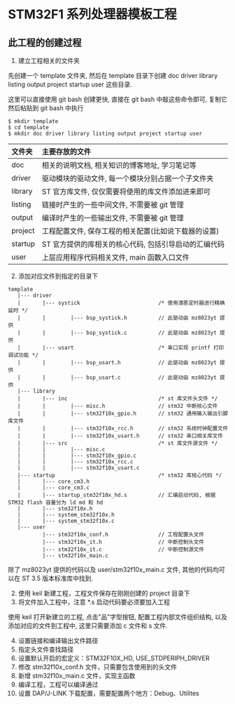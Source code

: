 # STM32F1 系列处理器模板工程

## 此工程的创建过程

1. 建立工程相关的文件夹

先创建一个 template 文件夹, 然后在 template 目录下创建 doc driver library listing output project startup user 这些目录.

这里可以直接使用 git bash 创建更快, 直接在 git bash 中敲这些命令即可, 复制它然后粘贴到 git bash 中执行

```
$ mkdir template
$ cd template
$ mkdir doc driver library listing output project startup user
```

|  文件夹  | 主要存放的文件                                         |
| :------- | :----------------------------------------------------- |
| doc      | 相关的说明文档, 相关知识的博客地址, 学习笔记等         |
| driver   | 驱动模块的驱动文件, 每一个模块分别占据一个子文件夹     |
| library  | ST 官方库文件, 仅仅需要将使用的库文件添加进来即可      |
| listing  | 链接时产生的一些中间文件, 不需要被 git 管理            |
| output   | 编译时产生的一些输出文件, 不需要被 git 管理            |
| project  | 工程配置文件, 保存工程的相关配置(比如说下载器的设置)   |
| startup  | ST 官方提供的库相关的核心代码, 包括引导启动的汇编代码  |
| user     | 上层应用程序代码相关文件, main 函数入口文件            |

2. 添加对应文件到指定的目录下

```
template
   |--- driver
   |       |--- systick                         /* 使用滴答定时器进行精确延时 */
   |       |        |--- bsp_systick.h          // 此驱动由 mz8023yt 提供
   |       |        |--- bsp_systick.c          // 此驱动由 mz8023yt 提供
   |       |--- usart                           /* 串口实现 printf 打印调试功能 */
   |       |        |--- bsp_usart.h            // 此驱动由 mz8023yt 提供
   |       |        |--- bsp_usart.c            // 此驱动由 mz8023yt 提供
   |--- library
   |       |--- inc                             /* st 库文件头文件 */
   |       |        |--- misc.h                 // stm32 中断核心文件
   |       |        |--- stm32f10x_gpio.h       // stm32 通用输入输出引脚库文件
   |       |        |--- stm32f10x_rcc.h        // stm32 系统时钟配置文件
   |       |        |--- stm32f10x_usart.h      // stm32 串口相关库文件
   |       |--- src                             /* st 库文件源文件 */
   |       |        |--- misc.c
   |       |        |--- stm32f10x_gpio.c
   |       |        |--- stm32f10x_rcc.c
   |       |        |--- stm32f10x_usart.c
   |--- startup                                 /* stm32 库核心代码 */
   |       |--- core_cm3.h
   |       |--- core_cm3.c
   |       |--- startup_stm32f10x_hd.s          // 汇编启动代码, 根据 STM32 flash 容量分为 ld md 和 hd
   |       |--- stm32f10x.h
   |       |--- system_stm32f10x.h
   |       |--- system_stm32f10x.c
   |--- user
           |--- stm32f10x_conf.h                // 工程配置头文件
           |--- stm32f10x_it.h                  // 中断控制头文件
           |--- stm32f10x_it.c                  // 中断控制源文件
           |--- stm32f10x_main.c
```

除了 mz8023yt 提供的代码以及 user/stm32f10x_main.c 文件, 其他的代码均可以在 ST 3.5 版本标准库中找到.

2. 使用 keil 新建工程，工程文件保存在刚刚创建的 project 目录下
3. 将文件加入工程中，注意 *.s 启动代码要必须要加入工程

使用 keil 打开新建立的工程, 点击"品"字型按钮, 配置工程内部文件组织结构, 以及添加对应的文件到工程中, 这里只需要添加 c 文件和 s 文件.

4. 设置链接和编译输出文件路径
5. 指定头文件查找路径
6. 设置默认开启的宏定义：STM32F10X_HD, USE_STDPERIPH_DRIVER
8. 修改 stm32f10x_conf.h 文件，只需要包含使用到的头文件
9. 新增 stm32f10x_main.c 文件，实现主函数
10. 编译工程，工程可以编译通过
11. 设置 DAP/J-LINK 下载配置，需要配置两个地方：Debug、Utilites
